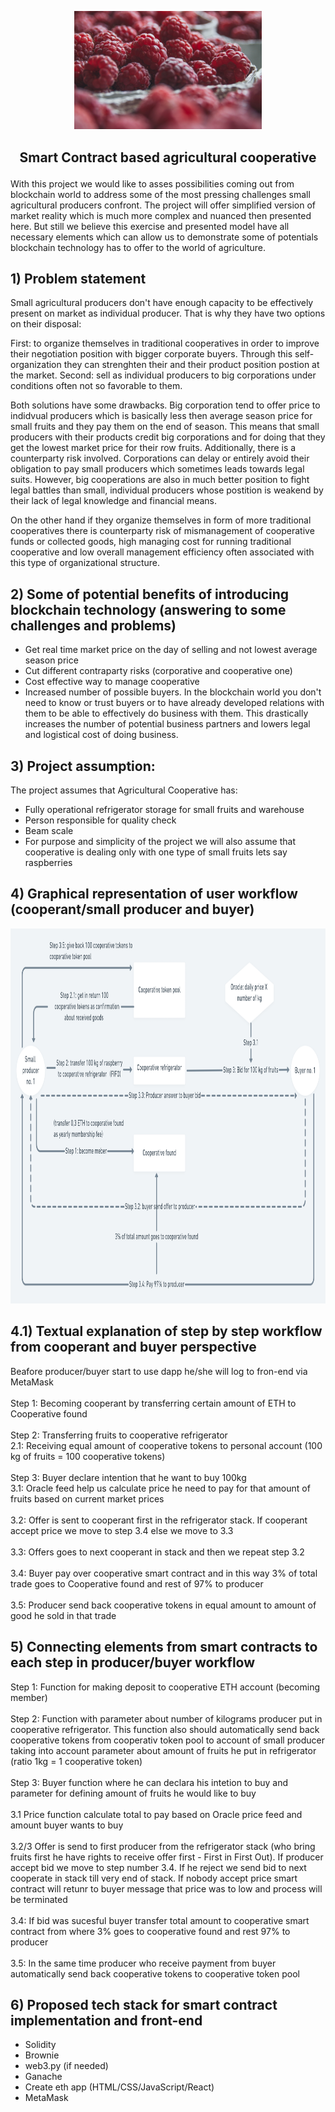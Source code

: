 
<p align="center">
<img src =".\pictures\red-2650342_1920.jpg" width="300")
</p> 


## <p align="center"> Smart Contract based agricultural cooperative </p>


With this project we would like to asses possibilities coming out from blockchain world to address some of the most pressing challenges small agricultural producers confront. The project will offer simplified version of market reality which is much more complex and nuanced then presented here. But still we believe this exercise and presented model have all necessary elements which can allow us to demonstrate some of potentials blockchain technology has to offer to the world of agriculture.


## 1) Problem statement

Small agricultural producers don't have enough capacity to be effectively present on market as individual producer. That is why they have two options on their disposal:

First: to organize themselves in traditional cooperatives in order to improve their negotiation position with bigger corporate buyers. Through this self-organization they can strenghten their and their product position postion at the market. Second: sell as individual producers to big corporations under conditions often not so favorable to them. 

Both solutions have some drawbacks. Big corporation tend to offer price to indidvual producers which is basically less then average season price for small fruits and they pay them on the end of season. This means that small producers with their products credit big corporations and for doing that they get the lowest market price for their row fruits. Additionally, there is a counterparty risk involved. Corporations can delay or entirely avoid their obligation to pay small producers which sometimes leads towards legal suits. However, big cooperations are also in much better position to fight legal battles than small, individual producers whose postition is weakend by their lack of legal knowledge and financial means. 
 
On the other hand if they organize themselves in form of more traditional cooperatives there is counterparty risk of mismanagement of cooperative funds or collected goods, high managing cost for running traditional cooperative and low overall management efficiency often associated with this type of organizational structure.  

## 2) Some of potential benefits of introducing blockchain technology (answering to some challenges and problems)

- Get real time market price on the day of selling and not lowest average season price
- Cut different contraparty risks (corporative and cooperative one)
- Cost effective way to manage cooperative
- Increased number of possible buyers. In the blockchain world you don't need to know or trust buyers or to have already developed relations with them to be able to effectively do business with them. This drastically increases the number of potential business partners and lowers legal and logistical cost of doing business.



## 3) Project assumption:
The project assumes that Agricultural Cooperative has:
- Fully operational refrigerator storage for small fruits and warehouse
- Person responsible for quality check  
- Beam scale
- For purpose and simplicity of the project we will also assume that cooperative is dealing only with one type of small fruits lets say raspberries

## 4) Graphical representation of user workflow (cooperant/small producer and buyer)

<p align="center">
<img src =".\pictures\Logic@2x.png" width="1000" height="600")
</p> 

## 4.1) Textual explanation of step by step workflow from cooperant and buyer perspective

Beafore producer/buyer start to use dapp he/she will log to fron-end via MetaMask \
<br/>
Step 1: Becoming cooperant by transferring certain amount of ETH to Cooperative found \
<br/>
Step 2: Transferring fruits to cooperative refrigerator <br/> 
2.1: Receiving equal amount of cooperative tokens to personal account (100 kg of fruits = 100 cooperative tokens) \
<br/>
Step 3: Buyer declare intention that he want to buy 100kg \
3.1: Oracle feed help us calculate price he need to pay for that amount of fruits based on current market prices \
<br/>
3.2: Offer is sent to cooperant first in the refrigerator stack. If cooperant accept price we move to step 3.4 else we move to 3.3 \
<br/>
3.3: Offers goes to next cooperant in stack and then we repeat step 3.2  
<br/>
3.4: Buyer pay over cooperative smart contract and in this way 3% of total trade goes to Cooperative found and rest of 97% to producer \
<br/>
3.5: Producer send back cooperative tokens in equal amount to amount of good he sold in that trade 


## 5) Connecting elements from smart contracts to each step in producer/buyer workflow

Step 1: Function for making deposit to cooperative ETH account (becoming member) \
<br/>
Step 2: Function with parameter about number of kilograms producer put in cooperative refrigerator. This function also should automatically send back cooperative tokens from cooperativ token pool to account of small producer taking into account parameter about amount of fruits he put in refrigerator (ratio 1kg = 1 cooperative token) \
<br/>
Step 3: Buyer function where he can declara his intetion to buy and parameter for defining amount of fruits he would like to buy   
<br/>
3.1 Price function calculate total to pay based on Oracle price feed and amount buyer wants to buy \
<br/>
3.2/3 Offer is send to first producer from the refrigerator stack (who bring fruits first he have rights to receive offer first - First in First Out). If producer accept bid we move to step number 3.4. If he reject we send bid to next cooperate in stack till very end of stack. If nobody accept price smart contract will retunr to buyer message that price was to low and process will be terminated \
<br/>
3.4: If bid was sucesful buyer transfer total amount to cooperative smart contract from where 3% goes to cooperative found and rest 97% to producer\
<br/>
3.5: In the same time producer who receive payment from buyer automatically send back cooperative tokens to cooperative token pool 


## 6) Proposed tech stack for smart contract implementation and front-end
- Solidity
- Brownie
- web3.py (if needed)
- Ganache
- Create eth app (HTML/CSS/JavaScript/React)
- MetaMask




